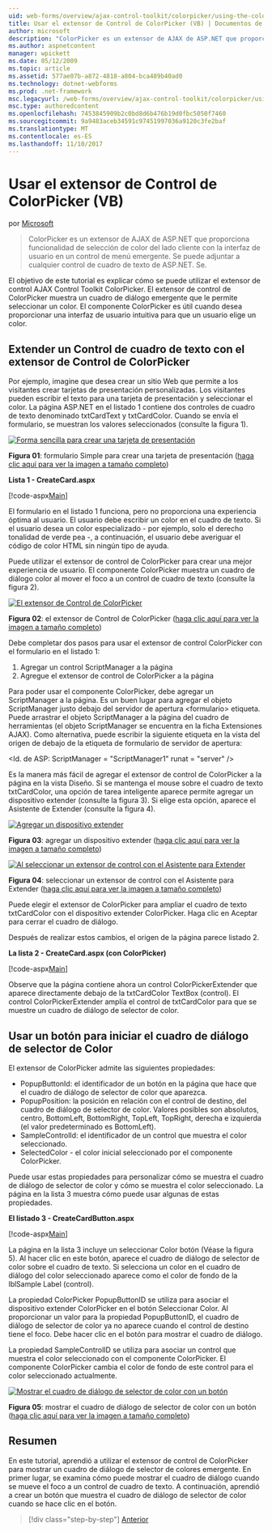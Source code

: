 ```yaml
---
uid: web-forms/overview/ajax-control-toolkit/colorpicker/using-the-colorpicker-control-extender-vb
title: Usar el extensor de Control de ColorPicker (VB) | Documentos de Microsoft
author: microsoft
description: "ColorPicker es un extensor de AJAX de ASP.NET que proporciona funcionalidad de selección de color del lado cliente con la interfaz de usuario en un control de menú emergente. Se puede adjuntar a cualquier ASP.NET..."
ms.author: aspnetcontent
manager: wpickett
ms.date: 05/12/2009
ms.topic: article
ms.assetid: 577ae07b-a872-4818-a804-bca489b40ad0
ms.technology: dotnet-webforms
ms.prod: .net-framework
msc.legacyurl: /web-forms/overview/ajax-control-toolkit/colorpicker/using-the-colorpicker-control-extender-vb
msc.type: authoredcontent
ms.openlocfilehash: 7453845909b2c0bd8d6b476b19d0fbc5050f7460
ms.sourcegitcommit: 9a9483aceb34591c97451997036a9120c3fe2baf
ms.translationtype: MT
ms.contentlocale: es-ES
ms.lasthandoff: 11/10/2017
---
```

<a name="using-the-colorpicker-control-extender-vb"></a>Usar el extensor de Control de ColorPicker (VB)
====================
por [Microsoft](https://github.com/microsoft)

> ColorPicker es un extensor de AJAX de ASP.NET que proporciona funcionalidad de selección de color del lado cliente con la interfaz de usuario en un control de menú emergente. Se puede adjuntar a cualquier control de cuadro de texto de ASP.NET. Se.


El objetivo de este tutorial es explicar cómo se puede utilizar el extensor de control AJAX Control Toolkit ColorPicker. El extensor de control de ColorPicker muestra un cuadro de diálogo emergente que le permite seleccionar un color. El componente ColorPicker es útil cuando desea proporcionar una interfaz de usuario intuitiva para que un usuario elige un color.

## <a name="extending-a-textbox-control-with-the-colorpicker-control-extender"></a>Extender un Control de cuadro de texto con el extensor de Control de ColorPicker

Por ejemplo, imagine que desea crear un sitio Web que permite a los visitantes crear tarjetas de presentación personalizadas. Los visitantes pueden escribir el texto para una tarjeta de presentación y seleccionar el color. La página ASP.NET en el listado 1 contiene dos controles de cuadro de texto denominado txtCardText y txtCardColor. Cuando se envía el formulario, se muestran los valores seleccionados (consulte la figura 1).


[![Forma sencilla para crear una tarjeta de presentación](using-the-colorpicker-control-extender-vb/_static/image1.jpg)](using-the-colorpicker-control-extender-vb/_static/image1.png)

**Figura 01**: formulario Simple para crear una tarjeta de presentación ([haga clic aquí para ver la imagen a tamaño completo](using-the-colorpicker-control-extender-vb/_static/image2.png))


**Lista 1 - CreateCard.aspx**

[!code-aspx[Main](using-the-colorpicker-control-extender-vb/samples/sample1.aspx)]

El formulario en el listado 1 funciona, pero no proporciona una experiencia óptima al usuario. El usuario debe escribir un color en el cuadro de texto. Si el usuario desea un color especializado - por ejemplo, solo el derecho tonalidad de verde pea -, a continuación, el usuario debe averiguar el código de color HTML sin ningún tipo de ayuda.

Puede utilizar el extensor de control de ColorPicker para crear una mejor experiencia de usuario. El componente ColorPicker muestra un cuadro de diálogo color al mover el foco a un control de cuadro de texto (consulte la figura 2).


[![El extensor de Control de ColorPicker](using-the-colorpicker-control-extender-vb/_static/image2.jpg)](using-the-colorpicker-control-extender-vb/_static/image3.png)

**Figura 02**: el extensor de Control de ColorPicker ([haga clic aquí para ver la imagen a tamaño completo](using-the-colorpicker-control-extender-vb/_static/image4.png))


Debe completar dos pasos para usar el extensor de control ColorPicker con el formulario en el listado 1:

1. Agregar un control ScriptManager a la página
2. Agregue el extensor de control de ColorPicker a la página

Para poder usar el componente ColorPicker, debe agregar un ScriptManager a la página. Es un buen lugar para agregar el objeto ScriptManager justo debajo del servidor de apertura &lt;formulario&gt; etiqueta. Puede arrastrar el objeto ScriptManager a la página del cuadro de herramientas (el objeto ScriptManager se encuentra en la ficha Extensiones AJAX). Como alternativa, puede escribir la siguiente etiqueta en la vista del origen de debajo de la etiqueta de formulario de servidor de apertura:

&lt;Id. de ASP: ScriptManager = "ScriptManager1" runat = "server" /&gt;

Es la manera más fácil de agregar el extensor de control de ColorPicker a la página en la vista Diseño. Si se mantenga el mouse sobre el cuadro de texto txtCardColor, una opción de tarea inteligente aparece permite agregar un dispositivo extender (consulte la figura 3). Si elige esta opción, aparece el Asistente de Extender (consulte la figura 4).


[![Agregar un dispositivo extender](using-the-colorpicker-control-extender-vb/_static/image3.jpg)](using-the-colorpicker-control-extender-vb/_static/image5.png)

**Figura 03**: agregar un dispositivo extender ([haga clic aquí para ver la imagen a tamaño completo](using-the-colorpicker-control-extender-vb/_static/image6.png))


[![Al seleccionar un extensor de control con el Asistente para Extender](using-the-colorpicker-control-extender-vb/_static/image4.jpg)](using-the-colorpicker-control-extender-vb/_static/image7.png)

**Figura 04**: seleccionar un extensor de control con el Asistente para Extender ([haga clic aquí para ver la imagen a tamaño completo](using-the-colorpicker-control-extender-vb/_static/image8.png))


Puede elegir el extensor de ColorPicker para ampliar el cuadro de texto txtCardColor con el dispositivo extender ColorPicker. Haga clic en Aceptar para cerrar el cuadro de diálogo.

Después de realizar estos cambios, el origen de la página parece listado 2.

**La lista 2 - CreateCard.aspx (con ColorPicker)**

[!code-aspx[Main](using-the-colorpicker-control-extender-vb/samples/sample2.aspx)]

Observe que la página contiene ahora un control ColorPickerExtender que aparece directamente debajo de la txtCardColor TextBox (control). El control ColorPickerExtender amplía el control de txtCardColor para que se muestre un cuadro de diálogo de selector de color.

## <a name="using-a-button-to-launch-the-color-picker-dialog"></a>Usar un botón para iniciar el cuadro de diálogo de selector de Color

El extensor de ColorPicker admite las siguientes propiedades:

- PopupButtonId: el identificador de un botón en la página que hace que el cuadro de diálogo de selector de color que aparezca.
- PopupPosition: la posición en relación con el control de destino, del cuadro de diálogo de selector de color. Valores posibles son absolutos, centro, BottomLeft, BottomRight, TopLeft, TopRight, derecha e izquierda (el valor predeterminado es BottomLeft).
- SampleControlId: el identificador de un control que muestra el color seleccionado.
- SelectedColor - el color inicial seleccionado por el componente ColorPicker.

Puede usar estas propiedades para personalizar cómo se muestra el cuadro de diálogo de selector de color y cómo se muestra el color seleccionado. La página en la lista 3 muestra cómo puede usar algunas de estas propiedades.

**El listado 3 - CreateCardButton.aspx**

[!code-aspx[Main](using-the-colorpicker-control-extender-vb/samples/sample3.aspx)]

La página en la lista 3 incluye un seleccionar Color botón (Véase la figura 5). Al hacer clic en este botón, aparece el cuadro de diálogo de selector de color sobre el cuadro de texto. Si selecciona un color en el cuadro de diálogo del color seleccionado aparece como el color de fondo de la lblSample Label (control).

La propiedad ColorPicker PopupButtonID se utiliza para asociar el dispositivo extender ColorPicker en el botón Seleccionar Color. Al proporcionar un valor para la propiedad PopupButtonID, el cuadro de diálogo de selector de color ya no aparece cuando el control de destino tiene el foco. Debe hacer clic en el botón para mostrar el cuadro de diálogo.

La propiedad SampleControlID se utiliza para asociar un control que muestra el color seleccionado con el componente ColorPicker. El componente ColorPicker cambia el color de fondo de este control para el color seleccionado actualmente.


[![Mostrar el cuadro de diálogo de selector de color con un botón](using-the-colorpicker-control-extender-vb/_static/image5.jpg)](using-the-colorpicker-control-extender-vb/_static/image9.png)

**Figura 05**: mostrar el cuadro de diálogo de selector de color con un botón ([haga clic aquí para ver la imagen a tamaño completo](using-the-colorpicker-control-extender-vb/_static/image10.png))


## <a name="summary"></a>Resumen

En este tutorial, aprendió a utilizar el extensor de control de ColorPicker para mostrar un cuadro de diálogo de selector de colores emergente. En primer lugar, se examina cómo puede mostrar el cuadro de diálogo cuando se mueve el foco a un control de cuadro de texto. A continuación, aprendió a crear un botón que muestra el cuadro de diálogo de selector de color cuando se hace clic en el botón.

>[!div class="step-by-step"]
[Anterior](using-the-colorpicker-control-extender-cs.md)
